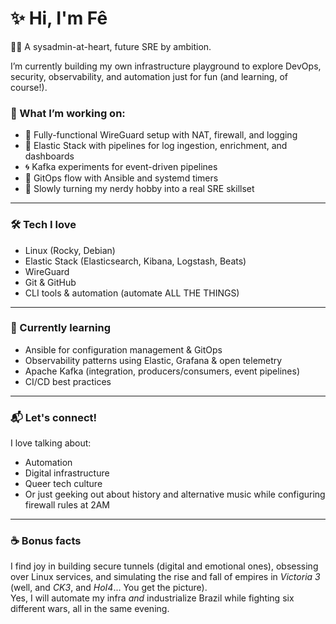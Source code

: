 # ✨ Hi, I'm Fê

🧙‍♀️ A sysadmin-at-heart, future SRE by ambition.

I’m currently building my own infrastructure playground to explore DevOps, security, observability, and automation just for fun (and learning, of course!).

### 🧰 What I’m working on:

- 🔐 Fully-functional WireGuard setup with NAT, firewall, and logging
- 📡 Elastic Stack with pipelines for log ingestion, enrichment, and dashboards
- 🌀 Kafka experiments for event-driven pipelines
- 🧾 GitOps flow with Ansible and systemd timers
- 🔭 Slowly turning my nerdy hobby into a real SRE skillset

---

### 🛠️ Tech I love

- Linux (Rocky, Debian)
- Elastic Stack (Elasticsearch, Kibana, Logstash, Beats)
- WireGuard
- Git & GitHub
- CLI tools & automation (automate ALL THE THINGS)

---

### 🌱 Currently learning

- Ansible for configuration management & GitOps
- Observability patterns using Elastic, Grafana & open telemetry
- Apache Kafka (integration, producers/consumers, event pipelines)
- CI/CD best practices

---

### 📬 Let's connect!

I love talking about:
- Automation
- Digital infrastructure
- Queer tech culture
- Or just geeking out about history and alternative music while configuring firewall rules at 2AM

---

### ☕ Bonus facts

I find joy in building secure tunnels (digital and emotional ones), obsessing over Linux services, and simulating the rise and fall of empires in *Victoria 3* (well, and *CK3*, and *HoI4*... You get the picture).  
Yes, I will automate my infra *and* industrialize Brazil while fighting six different wars, all in the same evening.

